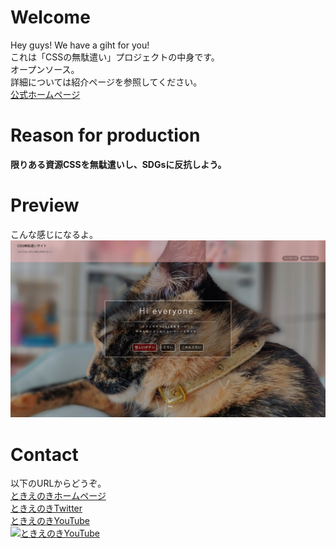# Welcome
Hey guys! We have a giht for you!  
これは「CSSの無駄遣い」プロジェクトの中身です。  
オープンソース。  
詳細については紹介ページを参照してください。  
[公式ホームページ](https://css.enoki.xyz "公式ホームページ")  
# Reason for production
__限りある資源CSSを無駄遣いし、SDGsに反抗しよう。__  
# Preview
こんな感じになるよ。
![Previewimg](/img/screenshot001.jpg)
# Contact
以下のURLからどうぞ。  
[ときえのきホームページ](https://enoki.xyz "ときえのきホームページ")  
[ときえのきTwitter](https://enoki.xyz/twitter "ときえのきTwitter")  
[ときえのきYouTube](https://enoki.xyz/youtube "ときえのきYouTube")  
[![ときえのきYouTube](http://img.youtube.com/vi/1nR3UbWrTFE/0.jpg)](https://www.youtube.com/watch?v=1nR3UbWrTFE)
